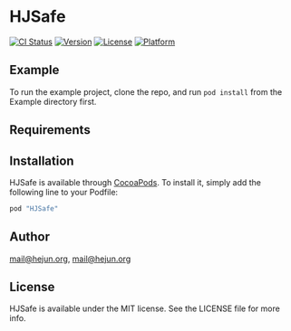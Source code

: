 # HJSafe

[![CI Status](http://img.shields.io/travis/mail@hejun.org/HJSafe.svg?style=flat)](https://travis-ci.org/mail@hejun.org/HJSafe)
[![Version](https://img.shields.io/cocoapods/v/HJSafe.svg?style=flat)](http://cocoapods.org/pods/HJSafe)
[![License](https://img.shields.io/cocoapods/l/HJSafe.svg?style=flat)](http://cocoapods.org/pods/HJSafe)
[![Platform](https://img.shields.io/cocoapods/p/HJSafe.svg?style=flat)](http://cocoapods.org/pods/HJSafe)

## Example

To run the example project, clone the repo, and run `pod install` from the Example directory first.

## Requirements

## Installation

HJSafe is available through [CocoaPods](http://cocoapods.org). To install
it, simply add the following line to your Podfile:

```ruby
pod "HJSafe"
```

## Author

mail@hejun.org, mail@hejun.org

## License

HJSafe is available under the MIT license. See the LICENSE file for more info.
